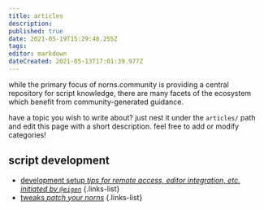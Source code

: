 ```yaml
---
title: articles
description: 
published: true
date: 2021-05-19T15:29:48.255Z
tags: 
editor: markdown
dateCreated: 2021-05-13T17:01:39.977Z
---
```


while the primary focus of norns.community is providing a central repository for script knowledge, there are many facets of the ecosystem which benefit from community-generated guidance.

have a topic you wish to write about? just nest it under the `articles/` path and edit this page with a short description. feel free to add or modify categories!

## script development

- [development setup
*tips for remote access, editor integration, etc. 
initiated by `@eigen`*](/articles/development-setup)
{.links-list}
- [tweaks
*patch your norns*](/articles/tweaks)
{.links-list}